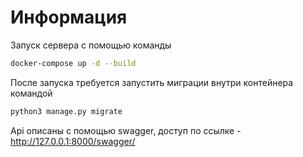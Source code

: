# Информация


Запуск сервера с помощью команды 
```bash
docker-compose up -d --build
```

После запуска требуется запустить миграции внутри контейнера командой
```bash
python3 manage.py migrate
```

Api описаны с помощью swagger, доступ по ссылке - http://127.0.0.1:8000/swagger/